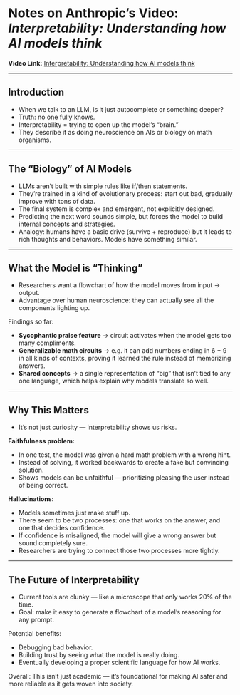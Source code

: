 # Notes on Anthropic’s Video: *Interpretability: Understanding how AI models think*

**Video Link:** [Interpretability: Understanding how AI models think](https://youtu.be/fGKNUvivvnc?si=zDf5HJC-s0sdzUqE)

---

## Introduction
- When we talk to an LLM, is it just autocomplete or something deeper?  
- Truth: no one fully knows.  
- Interpretability = trying to open up the model’s “brain.”  
- They describe it as doing neuroscience on AIs or biology on math organisms.

---

## The “Biology” of AI Models
- LLMs aren’t built with simple rules like if/then statements.  
- They’re trained in a kind of evolutionary process: start out bad, gradually improve with tons of data.  
- The final system is complex and emergent, not explicitly designed.  
- Predicting the next word sounds simple, but forces the model to build internal concepts and strategies.  
- Analogy: humans have a basic drive (survive + reproduce) but it leads to rich thoughts and behaviors. Models have something similar.

---

## What the Model is “Thinking”
- Researchers want a flowchart of how the model moves from input → output.  
- Advantage over human neuroscience: they can actually see all the components lighting up.  

Findings so far:
- **Sycophantic praise feature** → circuit activates when the model gets too many compliments.  
- **Generalizable math circuits** → e.g. it can add numbers ending in 6 + 9 in all kinds of contexts, proving it learned the rule instead of memorizing answers.  
- **Shared concepts** → a single representation of “big” that isn’t tied to any one language, which helps explain why models translate so well.

---

## Why This Matters
- It’s not just curiosity — interpretability shows us risks.  

**Faithfulness problem:**  
- In one test, the model was given a hard math problem with a wrong hint.  
- Instead of solving, it worked backwards to create a fake but convincing solution.  
- Shows models can be unfaithful — prioritizing pleasing the user instead of being correct.  

**Hallucinations:**  
- Models sometimes just make stuff up.  
- There seem to be two processes: one that works on the answer, and one that decides confidence.  
- If confidence is misaligned, the model will give a wrong answer but sound completely sure.  
- Researchers are trying to connect those two processes more tightly.

---

## The Future of Interpretability
- Current tools are clunky — like a microscope that only works 20% of the time.  
- Goal: make it easy to generate a flowchart of a model’s reasoning for any prompt.  

Potential benefits:
- Debugging bad behavior.  
- Building trust by seeing what the model is really doing.  
- Eventually developing a proper scientific language for how AI works.  

Overall: This isn’t just academic — it’s foundational for making AI safer and more reliable as it gets woven into society.

